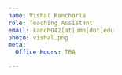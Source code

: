 ```yaml
---
name: Vishal Kancharla
role: Teaching Assistant
email: kanch042[at]umn[dot]edu
photo: vishal.png
meta:
  Office Hours: TBA

---
```


